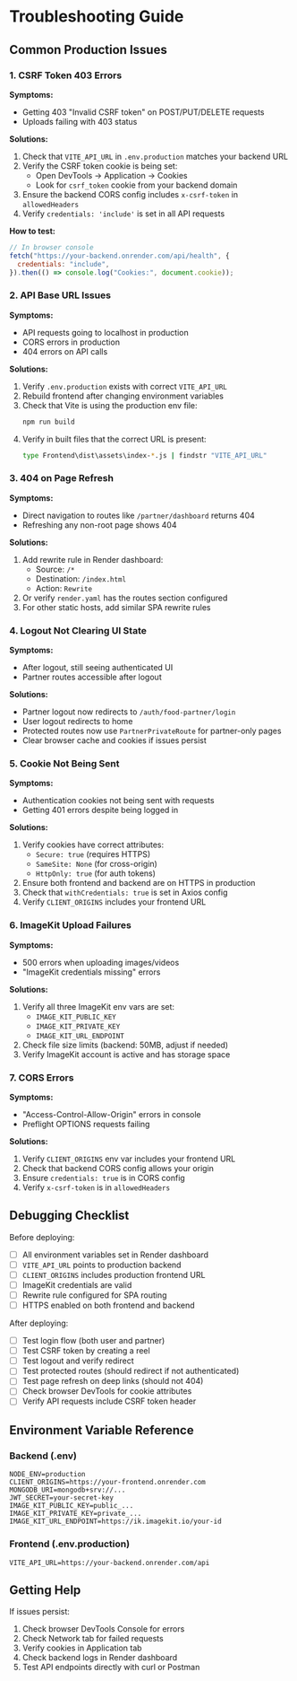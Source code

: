 # Troubleshooting Guide

## Common Production Issues

### 1. CSRF Token 403 Errors

**Symptoms:**

- Getting 403 "Invalid CSRF token" on POST/PUT/DELETE requests
- Uploads failing with 403 status

**Solutions:**

1. Check that `VITE_API_URL` in `.env.production` matches your backend URL
2. Verify the CSRF token cookie is being set:
   - Open DevTools → Application → Cookies
   - Look for `csrf_token` cookie from your backend domain
3. Ensure the backend CORS config includes `x-csrf-token` in `allowedHeaders`
4. Verify `credentials: 'include'` is set in all API requests

**How to test:**

```javascript
// In browser console
fetch("https://your-backend.onrender.com/api/health", {
  credentials: "include",
}).then(() => console.log("Cookies:", document.cookie));
```

### 2. API Base URL Issues

**Symptoms:**

- API requests going to localhost in production
- CORS errors in production
- 404 errors on API calls

**Solutions:**

1. Verify `.env.production` exists with correct `VITE_API_URL`
2. Rebuild frontend after changing environment variables
3. Check that Vite is using the production env file:
   ```bash
   npm run build
   ```
4. Verify in built files that the correct URL is present:
   ```bash
   type Frontend\dist\assets\index-*.js | findstr "VITE_API_URL"
   ```

### 3. 404 on Page Refresh

**Symptoms:**

- Direct navigation to routes like `/partner/dashboard` returns 404
- Refreshing any non-root page shows 404

**Solutions:**

1. Add rewrite rule in Render dashboard:
   - Source: `/*`
   - Destination: `/index.html`
   - Action: `Rewrite`
2. Or verify `render.yaml` has the routes section configured
3. For other static hosts, add similar SPA rewrite rules

### 4. Logout Not Clearing UI State

**Symptoms:**

- After logout, still seeing authenticated UI
- Partner routes accessible after logout

**Solutions:**

- Partner logout now redirects to `/auth/food-partner/login`
- User logout redirects to home
- Protected routes now use `PartnerPrivateRoute` for partner-only pages
- Clear browser cache and cookies if issues persist

### 5. Cookie Not Being Sent

**Symptoms:**

- Authentication cookies not being sent with requests
- Getting 401 errors despite being logged in

**Solutions:**

1. Verify cookies have correct attributes:
   - `Secure: true` (requires HTTPS)
   - `SameSite: None` (for cross-origin)
   - `HttpOnly: true` (for auth tokens)
2. Ensure both frontend and backend are on HTTPS in production
3. Check that `withCredentials: true` is set in Axios config
4. Verify `CLIENT_ORIGINS` includes your frontend URL

### 6. ImageKit Upload Failures

**Symptoms:**

- 500 errors when uploading images/videos
- "ImageKit credentials missing" errors

**Solutions:**

1. Verify all three ImageKit env vars are set:
   - `IMAGE_KIT_PUBLIC_KEY`
   - `IMAGE_KIT_PRIVATE_KEY`
   - `IMAGE_KIT_URL_ENDPOINT`
2. Check file size limits (backend: 50MB, adjust if needed)
3. Verify ImageKit account is active and has storage space

### 7. CORS Errors

**Symptoms:**

- "Access-Control-Allow-Origin" errors in console
- Preflight OPTIONS requests failing

**Solutions:**

1. Verify `CLIENT_ORIGINS` env var includes your frontend URL
2. Check that backend CORS config allows your origin
3. Ensure `credentials: true` is in CORS config
4. Verify `x-csrf-token` is in `allowedHeaders`

## Debugging Checklist

Before deploying:

- [ ] All environment variables set in Render dashboard
- [ ] `VITE_API_URL` points to production backend
- [ ] `CLIENT_ORIGINS` includes production frontend URL
- [ ] ImageKit credentials are valid
- [ ] Rewrite rule configured for SPA routing
- [ ] HTTPS enabled on both frontend and backend

After deploying:

- [ ] Test login flow (both user and partner)
- [ ] Test CSRF token by creating a reel
- [ ] Test logout and verify redirect
- [ ] Test protected routes (should redirect if not authenticated)
- [ ] Test page refresh on deep links (should not 404)
- [ ] Check browser DevTools for cookie attributes
- [ ] Verify API requests include CSRF token header

## Environment Variable Reference

### Backend (.env)

```
NODE_ENV=production
CLIENT_ORIGINS=https://your-frontend.onrender.com
MONGODB_URI=mongodb+srv://...
JWT_SECRET=your-secret-key
IMAGE_KIT_PUBLIC_KEY=public_...
IMAGE_KIT_PRIVATE_KEY=private_...
IMAGE_KIT_URL_ENDPOINT=https://ik.imagekit.io/your-id
```

### Frontend (.env.production)

```
VITE_API_URL=https://your-backend.onrender.com/api
```

## Getting Help

If issues persist:

1. Check browser DevTools Console for errors
2. Check Network tab for failed requests
3. Verify cookies in Application tab
4. Check backend logs in Render dashboard
5. Test API endpoints directly with curl or Postman
